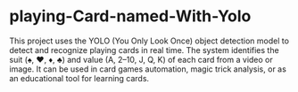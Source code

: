# playing-Card-named-With-Yolo
This project uses the YOLO (You Only Look Once) object detection model to detect and recognize playing cards in real time. The system identifies the suit (♠, ♥, ♦, ♣) and value (A, 2–10, J, Q, K) of each card from a video or image. It can be used in card games automation, magic trick analysis, or as an educational tool for learning cards.
